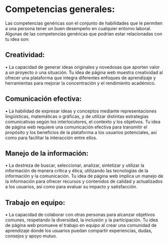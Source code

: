 # Competencias generales:
Las competencias genéricas son el conjunto de habilidades que le permiten a una persona 
tener un buen desempeño en cualquier entorno laboral. Algunas de las competencias 
genéricas que podrían estar relacionadas con tu idea son:
## Creatividad: 
• La capacidad de generar ideas originales y novedosas que aporten valor a un 
proyecto o una situación. Tu idea de página web muestra creatividad al ofrecer una 
plataforma que integra diferentes enfoques de aprendizaje y herramientas para 
mejorar la concentración y el rendimiento académico.
## Comunicación efectiva: 
• La habilidad de expresar ideas y conceptos mediante representaciones lingüísticas, 
matemáticas o gráficas, y de utilizar distintas estrategias comunicativas según los 
interlocutores, el contexto y los objetivos. Tu idea de página web requiere una 
comunicación efectiva para transmitir el propósito y los beneficios de la plataforma 
a los usuarios potenciales, así como para facilitar la interacción entre ellos.
## Manejo de la información: 
• La destreza de buscar, seleccionar, analizar, sintetizar y utilizar la información de 
manera crítica y ética, utilizando las tecnologías de la información y la 
comunicación. Tu idea de página web implica un manejo de la información para 
ofrecer recursos y contenidos de calidad y actualizados a los usuarios, así como 
para evaluar su impacto y satisfacción.
## Trabajo en equipo:
• La capacidad de colaborar con otras personas para alcanzar objetivos comunes, 
respetando la diversidad, la inclusión y la participación. Tu idea de página web 
promueve el trabajo en equipo al crear una comunidad de aprendizaje donde los 
usuarios puedan compartir experiencias, dudas, consejos y apoyo mutuo.
